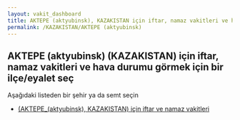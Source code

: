 ```yaml
---
layout: vakit_dashboard
title: AKTEPE (aktyubinsk), KAZAKISTAN için iftar, namaz vakitleri ve hava durumu - ilçe/eyalet seç
permalink: /KAZAKISTAN/AKTEPE (aktyubinsk)
---
```


## AKTEPE (aktyubinsk) (KAZAKISTAN) için iftar, namaz vakitleri ve hava durumu  görmek için bir ilçe/eyalet seç

Aşağıdaki listeden bir şehir ya da semt seçin

* [ (AKTEPE_(aktyubinsk), KAZAKISTAN) için iftar ve namaz vakitleri](/KAZAKISTAN/AKTEPE_(aktyubinsk)/)

<script type="text/javascript">
  var GLOBAL_COUNTRY = 'KAZAKISTAN';
  var GLOBAL_CITY = 'AKTEPE (aktyubinsk)';
  var GLOBAL_STATE = 'AKTEPE (aktyubinsk)';
</script>
